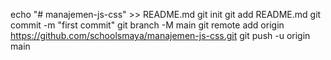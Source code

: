 echo "# manajemen-js-css" >> README.md
git init
git add README.md
git commit -m "first commit"
git branch -M main
git remote add origin https://github.com/schoolsmaya/manajemen-js-css.git
git push -u origin main

